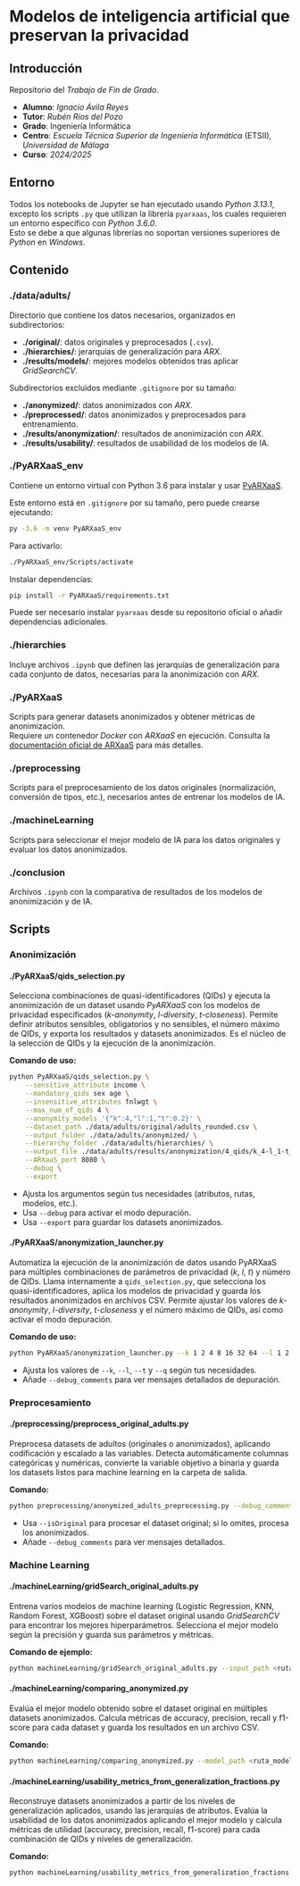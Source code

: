 # Modelos de inteligencia artificial que preservan la privacidad

## **Introducción**

Repositorio del *Trabajo de Fin de Grado*.

- **Alumno**: *Ignacio Ávila Reyes*
- **Tutor**: *Rubén Ríos del Pozo*
- **Grado**: Ingeniería Informática
- **Centro**: *Escuela Técnica Superior de Ingeniería Informática* (ETSII), *Universidad de Málaga*
- **Curso**: *2024/2025*

## **Entorno**

Todos los notebooks de Jupyter se han ejecutado usando *Python 3.13.1*, excepto los scripts `.py` que utilizan la librería `pyarxaas`, los cuales requieren un entorno específico con *Python 3.6.0*.  
Esto se debe a que algunas librerías no soportan versiones superiores de *Python* en *Windows*.

## **Contenido**

### **./data/adults/**

Directorio que contiene los datos necesarios, organizados en subdirectorios:

- **./original/**: datos originales y preprocesados (`.csv`).
- **./hierarchies/**: jerarquías de generalización para *ARX*.
- **./results/models/**: mejores modelos obtenidos tras aplicar *GridSearchCV*.

Subdirectorios excluidos mediante `.gitignore` por su tamaño:

- **./anonymized/**: datos anonimizados con *ARX*.
- **./preprocessed/**: datos anonimizados y preprocesados para entrenamiento.
- **./results/anonymization/**: resultados de anonimización con *ARX*.
- **./results/usability/**: resultados de usabilidad de los modelos de IA.

### **./PyARXaaS_env**

Contiene un entorno virtual con Python 3.6 para instalar y usar [PyARXaaS](https://pyarxaas.readthedocs.io/en/latest/).

Este entorno está en `.gitignore` por su tamaño, pero puede crearse ejecutando:

```bash
py -3.6 -m venv PyARXaaS_env
```

Para activarlo:

```bash
./PyARXaaS_env/Scripts/activate
```

Instalar dependencias:

```bash
pip install -r PyARXaaS/requirements.txt
```

Puede ser necesario instalar `pyarxaas` desde su repositorio oficial o añadir dependencias adicionales.

### **./hierarchies**

Incluye archivos `.ipynb` que definen las jerarquías de generalización para cada conjunto de datos, necesarias para la anonimización con *ARX*.

### **./PyARXaaS**

Scripts para generar datasets anonimizados y obtener métricas de anonimización.  
Requiere un contenedor *Docker* con *ARXaaS* en ejecución. Consulta la [documentación oficial de ARXaaS](https://pyarxaas.readthedocs.io/en/latest/installation.html) para más detalles.

### **./preprocessing**

Scripts para el preprocesamiento de los datos originales (normalización, conversión de tipos, etc.), necesarios antes de entrenar los modelos de IA.

### **./machineLearning**

Scripts para seleccionar el mejor modelo de IA para los datos originales y evaluar los datos anonimizados.

### **./conclusion**

Archivos `.ipynb` con la comparativa de resultados de los modelos de anonimización y de IA.

## **Scripts**

### Anonimización

#### **./PyARXaaS/qids_selection.py**
Selecciona combinaciones de quasi-identificadores (QIDs) y ejecuta la anonimización de un dataset usando *PyARXaaS* con los modelos de privacidad especificados (*k-anonymity*, *l-diversity*, *t-closeness*). Permite definir atributos sensibles, obligatorios y no sensibles, el número máximo de QIDs, y exporta los resultados y datasets anonimizados. Es el núcleo de la selección de QIDs y la ejecución de la anonimización.

**Comando de uso:**

```bash
python PyARXaaS/qids_selection.py \
    --sensitive_attribute income \
    --mandatory_qids sex age \
    --insensitive_attributes fnlwgt \
    --max_num_of_qids 4 \
    --anonymity_models '{"k":4,"l":1,"t":0.2}' \
    --dataset_path ./data/adults/original/adults_rounded.csv \
    --output_folder ./data/adults/anonymized/ \
    --hierarchy_folder ./data/adults/hierarchies/ \
    --output_file ./data/adults/results/anonymization/4_qids/k_4-l_1-t_0.2-results.csv \
    --ARXaaS_port 8080 \
    --debug \
    --export
```

- Ajusta los argumentos según tus necesidades (atributos, rutas, modelos, etc.).
- Usa `--debug` para activar el modo depuración.
- Usa `--export` para guardar los datasets anonimizados.
#### **./PyARXaaS/anonymization_launcher.py**
Automatiza la ejecución de la anonimización de datos usando PyARXaaS para múltiples combinaciones de parámetros de privacidad (*k*, *l*, *t*) y número de QIDs. Llama internamente a `qids_selection.py`, que selecciona los quasi-identificadores, aplica los modelos de privacidad y guarda los resultados anonimizados en archivos CSV. Permite ajustar los valores de *k-anonymity*, *l-diversity*, *t-closeness* y el número máximo de QIDs, así como activar el modo depuración.

**Comando de uso:**

```bash
python PyARXaaS/anonymization_launcher.py --k 1 2 4 8 16 32 64 --l 1 2 --t 0.1 0.2 0.3 0.4 0.5 0.6 0.7 0.8 0.9 1 --q 4 --debug_comments
```

- Ajusta los valores de `--k`, `--l`, `--t` y `--q` según tus necesidades.
- Añade `--debug_comments` para ver mensajes detallados de depuración.

### Preprocesamiento

#### **./preprocessing/preprocess_original_adults.py**

Preprocesa datasets de adultos (originales o anonimizados), aplicando codificación y escalado a las variables. Detecta automáticamente columnas categóricas y numéricas, convierte la variable objetivo a binaria y guarda los datasets listos para machine learning en la carpeta de salida.

**Comando:**

```bash
python preprocessing/anonymized_adults_preprocessing.py --debug_comments --isOriginal
```

- Usa `--isOriginal` para procesar el dataset original; si lo omites, procesa los anonimizados.
- Añade `--debug_comments` para ver mensajes detallados.

### Machine Learning

#### **./machineLearning/gridSearch_original_adults.py**

Entrena varios modelos de machine learning (Logistic Regression, KNN, Random Forest, XGBoost) sobre el dataset original usando *GridSearchCV* para encontrar los mejores hiperparámetros. Selecciona el mejor modelo según la precisión y guarda sus parámetros y métricas.

**Comando de ejemplo:**

```bash
python machineLearning/gridSearch_original_adults.py --input_path <ruta_al_csv> --output_path <ruta_salida_csv> --save_results --debug_comments
```

#### **./machineLearning/comparing_anonymized.py**

Evalúa el mejor modelo obtenido sobre el dataset original en múltiples datasets anonimizados. Calcula métricas de accuracy, precision, recall y f1-score para cada dataset y guarda los resultados en un archivo CSV.

**Comando:**

```bash
python machineLearning/comparing_anonymized.py --model_path <ruta_modelo_csv> --datasets_path <carpeta_datasets> --original_dataset_path <ruta_original_csv> --output_path <ruta_salida_csv> --debug_comments
```

#### **./machineLearning/usability_metrics_from_generalization_fractions.py**

Reconstruye datasets anonimizados a partir de los niveles de generalización aplicados, usando las jerarquías de atributos. Evalúa la usabilidad de los datos anonimizados aplicando el mejor modelo y calcula métricas de utilidad (accuracy, precision, recall, f1-score) para cada combinación de QIDs y niveles de generalización.

**Comando:**

```bash
python machineLearning/usability_metrics_from_generalization_fractions.py --anon_results_path <carpeta_anonimizacion> --usability_results_path <carpeta_usabilidad> --hier_path <carpeta_jerarquias> --original_dataset_path <ruta_original_csv> --best_model_path <ruta_modelo_csv> --q <num_qids> --debug_comments
```
